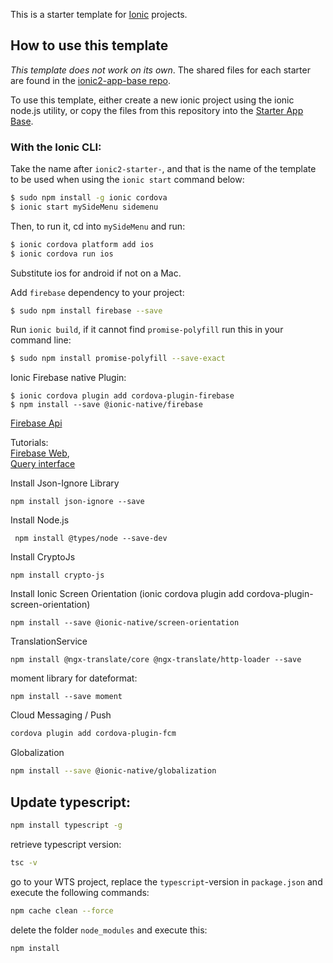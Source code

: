 This is a starter template for [Ionic](http://ionicframework.com/docs/) projects.

## How to use this template

*This template does not work on its own*. The shared files for each starter are found in the [ionic2-app-base repo](https://github.com/ionic-team/ionic2-app-base).

To use this template, either create a new ionic project using the ionic node.js utility, or copy the files from this repository into the [Starter App Base](https://github.com/ionic-team/ionic2-app-base).

### With the Ionic CLI:

Take the name after `ionic2-starter-`, and that is the name of the template to be used when using the `ionic start` command below:

```bash
$ sudo npm install -g ionic cordova
$ ionic start mySideMenu sidemenu
```

Then, to run it, cd into `mySideMenu` and run:

```bash
$ ionic cordova platform add ios
$ ionic cordova run ios
```

Substitute ios for android if not on a Mac.

Add `firebase` dependency to your project:
```bash
$ sudo npm install firebase --save
```

Run `ionic build`, if it cannot find `promise-polyfill` run this in your command line:   
```bash
$ sudo npm install promise-polyfill --save-exact
```

Ionic Firebase native Plugin:
```
$ ionic cordova plugin add cordova-plugin-firebase
$ npm install --save @ionic-native/firebase
```

<a href="https://firebase.google.com/docs/reference/node/">Firebase Api</a>   

Tutorials:   
<a href="https://firebase.google.com/docs/database/web/start">Firebase Web</a>,   
<a href="https://firebase.google.com/docs/reference/js/firebase.database.Query">Query interface</a>

Install Json-Ignore Library
```
npm install json-ignore --save
```

Install  Node.js
```
 npm install @types/node --save-dev
```

Install CryptoJs
```
npm install crypto-js
```

Install Ionic Screen Orientation
(ionic cordova plugin add cordova-plugin-screen-orientation)
```
npm install --save @ionic-native/screen-orientation
```

TranslationService
```
npm install @ngx-translate/core @ngx-translate/http-loader --save
```

moment library for dateformat:
```
npm install --save moment
```

Cloud Messaging / Push
```bash
cordova plugin add cordova-plugin-fcm
```
Globalization
```bash
npm install --save @ionic-native/globalization
```

## Update typescript:
```bash
npm install typescript -g
```

retrieve typescript version:
```bash
tsc -v
```
go to your WTS project, replace the `typescript`-version in `package.json` and execute the following commands:
```bash
npm cache clean --force
```

delete the folder `node_modules` and execute this:
```bash
npm install
```

